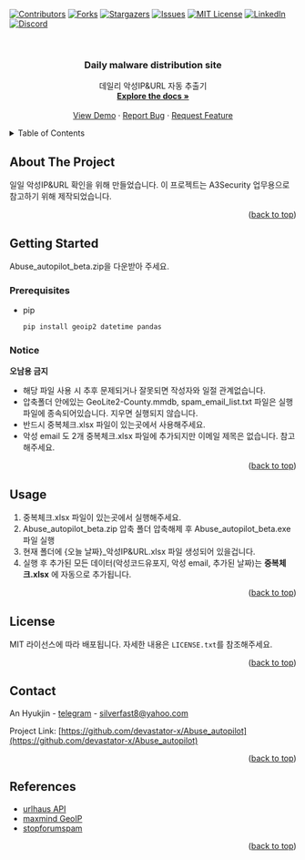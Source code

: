 <!-- Improved compatibility of back to top link: See: https://github.com/saladball/Abuse_autopilot/pull/73 -->

<a name="readme-top"></a>

<!--
*** Thanks for checking out the Best-README-Template. If you have a suggestion
*** that would make this better, please fork the repo and create a pull request
*** or simply open an issue with the tag "enhancement".
*** Don't forget to give the project a star!
*** Thanks again! Now go create something AMAZING! :D
-->

<!-- PROJECT SHIELDS -->
<!--
*** I'm using markdown "reference style" links for readability.
*** Reference links are enclosed in brackets [ ] instead of parentheses ( ).
*** See the bottom of this document for the declaration of the reference variables
*** for contributors-url, forks-url, etc. This is an optional, concise syntax you may use.
*** https://www.markdownguide.org/basic-syntax/#reference-style-links
-->

[![Contributors][contributors-shield]][contributors-url]
[![Forks][forks-shield]][forks-url]
[![Stargazers][stars-shield]][stars-url]
[![Issues][issues-shield]][issues-url]
[![MIT License][license-shield]][license-url]
[![LinkedIn][linkedin-shield]][linkedin-url]
[![Discord][discord-shield]][discord-url]

<!-- PROJECT LOGO -->
<br />
<div align="center">

  <h3 align="center">Daily malware distribution site</h3>

  <p align="center">
    데일리 악성IP&URL 자동 추출기
    <br />
    <a href="https://github.com/saladball/Abuse_autopilot"><strong>Explore the docs »</strong></a>
    <br />
    <br />
    <a href="https://github.com/saladball/Abuse_autopilot">View Demo</a>
    ·
    <a href="https://github.com/saladball/Abuse_autopilot/issues">Report Bug</a>
    ·
    <a href="https://github.com/saladball/Abuse_autopilot/issues">Request Feature</a>
  </p>
</div>

<!-- TABLE OF CONTENTS -->
<details>
  <summary>Table of Contents</summary>
  <ol>
    <li>
      <a href="#about-the-project">About The Project</a>
    </li>
    <li>
      <a href="#getting-started">Getting Started</a>
      <ul>
        <li><a href="#prerequisites">Prerequisites</a></li>
        <li><a href="#notice">Notice</a></li>
      </ul>
    </li>
    <li><a href="#usage">Usage</a></li>
    <li><a href="#license">License</a></li>
    <li><a href="#contact">Contact</a></li>
    <li><a href="#references">References</a></li>
  </ol>
</details>

<!-- ABOUT THE PROJECT -->

## About The Project

일일 악성IP&URL 확인을 위해 만들었습니다.
이 프로젝트는 A3Security 업무용으로 참고하기 위해 제작되었습니다.

<p align="right">(<a href="#readme-top">back to top</a>)</p>

<!-- GETTING STARTED -->

## Getting Started

Abuse_autopilot_beta.zip을 다운받아 주세요.

### Prerequisites

- pip
  ```sh
  pip install geoip2 datetime pandas
  ```

### Notice

<b>오남용 금지</b>

- 해당 파일 사용 시 추후 문제되거나 잘못되면 작성자와 일절 관계없습니다.
- 압축폴더 안에있는 GeoLite2-County.mmdb, spam_email_list.txt 파일은 실행파일에 종속되어있습니다. 지우면 실행되지 않습니다.
- 반드시 중복체크.xlsx 파일이 있는곳에서 사용해주세요.
- 악성 email 도 2개 중복체크.xlsx 파일에 추가되지만 이메일 제목은 없습니다. 참고해주세요.

<p align="right">(<a href="#readme-top">back to top</a>)</p>

<!-- USAGE -->

## Usage

1. 중복체크.xlsx 파일이 있는곳에서 실행해주세요.
2. Abuse_autopilot_beta.zip 압축 폴더 압축해제 후 Abuse_autopilot_beta.exe 파일 실행
3. 현재 폴더에 {오늘 날짜}_악성IP&URL.xlsx 파일 생성되어 있을겁니다.
4. 실행 후 추가된 모든 데이터(악성코드유포지, 악성 email, 추가된 날짜)는 <b>중복체크.xlsx</b> 에 자동으로 추가됩니다.

<p align="right">(<a href="#readme-top">back to top</a>)</p>

<!-- LICENSE -->

## License

MIT 라이선스에 따라 배포됩니다. 자세한 내용은 `LICENSE.txt`를 참조해주세요.

<p align="right">(<a href="#readme-top">back to top</a>)</p>

<!-- CONTACT -->

## Contact

An Hyukjin - [telegram](https://t.me/debu_man) - silverfast8@yahoo.com

Project Link: [https://github.com/devastator-x/Abuse_autopilot](https://github.com/devastator-x/Abuse_autopilot)

<p align="right">(<a href="#readme-top">back to top</a>)</p>

<!-- ACKNOWLEDGMENTS -->

## References

- [urlhaus API](https://urlhaus.abuse.ch/api/)
- [maxmind GeoIP](https://www.maxmind.com/en/accounts/856267/geoip/downloads)
- [stopforumspam](https://www.stopforumspam.com/downloads)

<p align="right">(<a href="#readme-top">back to top</a>)</p>

<!-- MARKDOWN LINKS & IMAGES -->
<!-- https://www.markdownguide.org/basic-syntax/#reference-style-links -->

[contributors-shield]: https://img.shields.io/github/contributors/saladball/Abuse_autopilot.svg?style=for-the-badge
[contributors-url]: https://github.com/saladball/Abuse_autopilot/graphs/contributors
[forks-shield]: https://img.shields.io/github/forks/saladball/Abuse_autopilot.svg?style=for-the-badge
[forks-url]: https://github.com/saladball/Abuse_autopilot/network/members
[stars-shield]: https://img.shields.io/github/stars/saladball/Abuse_autopilot.svg?style=for-the-badge
[stars-url]: https://github.com/saladball/Abuse_autopilot/stargazers
[issues-shield]: https://img.shields.io/github/issues/saladball/Abuse_autopilot.svg?style=for-the-badge
[issues-url]: https://github.com/saladball/Abuse_autopilot/issues
[license-shield]: https://img.shields.io/github/license/saladball/Abuse_autopilot.svg?style=for-the-badge
[license-url]: https://github.com/saladball/Abuse_autopilot/blob/master/LICENSE.txt
[linkedin-shield]: https://img.shields.io/badge/-LinkedIn-black.svg?style=for-the-badge&logo=linkedin&colorB=555
[linkedin-url]: https://linkedin.com/in/hyukjin-an-429858248
[discord-shield]: https://img.shields.io/discord/1099579874399768576?style=for-the-badge&logo=discord
[discord-url]: https://discord.com/channels/1099579874399768576/1099580046651441214
